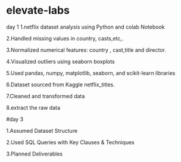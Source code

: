 # elevate-labs
day 1
1.netflix dataset analysis using Python and colab Notebook

2.Handled missing values in country, casts,etc,.

3.Normalized numerical features: country , cast,title and director.

4.Visualized outliers using seaborn boxplots

5.Used pandas, numpy, matplotlib, seaborn, and scikit-learn libraries

6.Dataset sourced from Kaggle netflix_titles.

7.Cleaned and transformed data

8.extract the raw data

#day 3

1.Assumed Dataset Structure

2.Used SQL Queries with Key Clauses & Techniques

3.Planned Deliverables
